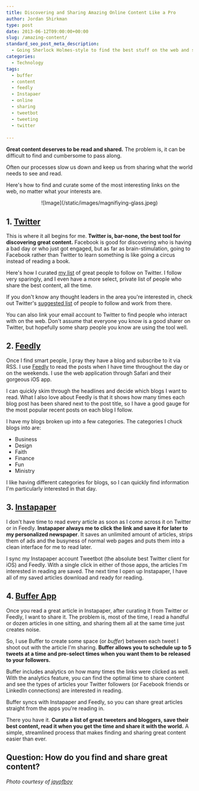 ```yaml
---
title: Discovering and Sharing Amazing Online Content Like a Pro
author: Jordan Shirkman
type: post
date: 2013-06-12T09:00:00+00:00
slug: /amazing-content/
standard_seo_post_meta_description:
  - Going Sherlock Holmes-style to find the best stuff on the web and sharing it with your favorite people.
categories:
  - Technology
tags:
  - buffer
  - content
  - feedly
  - Instapaer
  - online
  - sharing
  - tweetbot
  - tweeting
  - twitter

---
```

**Great content deserves to be read and shared.** The problem is, it can be difficult to find and cumbersome to pass along.

Often our processes slow us down and keep us from sharing what the world needs to see and read.

Here's how to find and curate some of the most interesting links on the web, no matter what your interests are.

<p style="text-align: center;">
  ![Image](/static/images/magnifiying-glass.jpeg)
</p>

## 1. [Twitter](http://twitter.com)

This is where it all begins for me. **Twitter is, bar-none, the best tool for discovering great content.** Facebook is good for discovering who is having a bad day or who just got engaged, but as far as brain-stimulation, going to Facebook rather than Twitter to learn something is like going a circus instead of reading a book.

Here's how I curated [my list](https://jshirk.com/blog/getting-the-most-out-of-twitter/) of great people to follow on Twitter. I follow very sparingly, and I even have a more select, private list of people who share the best content, all the time.

If you don't know any thought leaders in the area you're interested in, check out Twitter's [suggested list](https://twitter.com/who_to_follow/interests) of people to follow and work from there.

You can also link your email account to Twitter to find people who interact with on the web. Don't assume that everyone you know is a good sharer on Twitter, but hopefully some sharp people you know are using the tool well.

<!--more-->

## 2. [Feedly](http://feedly.com)

Once I find smart people, I pray they have a blog and subscribe to it via RSS. I use [Feedly](http://www.feedly.com/home#welcome) to read the posts when I have time throughout the day or on the weekends. I use the web application through Safari and their gorgeous iOS app.

I can quickly skim through the headlines and decide which blogs I want to read. What I also love about Feedly is that it shows how many times each blog post has been shared next to the post title, so I have a good gauge for the most popular recent posts on each blog I follow.

I have my blogs broken up into a few categories. The categories I chuck blogs into are:

  * Business
  * Design
  * Faith
  * Finance
  * Fun
  * Ministry

I like having different categories for blogs, so I can quickly find information I'm particularly interested in that day.

## 3. [Instapaper](https://itunes.apple.com/us/app/instapaper/id288545208?mt=8&uo=4&at=11l4uN)

I don't have time to read every article as soon as I come across it on Twitter or in Feedly. **Instapaper always me to click the link and save it for later to my personalized newspaper**. It saves an unlimited amount of articles, strips them of ads and the busyness of normal web pages and puts them into a clean interface for me to read later.

I sync my Instapaper account Tweetbot (the absolute best Twitter client for iOS) and Feedly. With a single click in either of those apps, the articles I'm interested in reading are saved. The next time I open up Instapaper, I have all of my saved articles download and ready for reading.

## 4. [Buffer App](https://itunes.apple.com/us/app/buffer-for-twitter-facebook/id490474324?mt=8&uo=4&at=11l4uN)

Once you read a great article in Instapaper, after curating it from Twitter or Feedly, I want to share it. The problem is, most of the time, I read a handful or dozen articles in one sitting, and sharing them all at the same time just creates noise.

So, I use Buffer to create some space (or _buffer_) between each tweet I shoot out with the article I'm sharing. **Buffer allows you to schedule up to 5 tweets at a time and pre-select times when you want them to be released to your followers.**

Buffer includes analytics on how many times the links were clicked as well. With the analytics feature, you can find the optimal time to share content and see the types of articles your Twitter followers (or Facebook friends or LinkedIn connections) are interested in reading.

Buffer syncs with Instapaper and Feedly, so you can share great articles straight from the apps you're reading in.

There you have it. **Curate a list of great tweeters and bloggers, save their best content, read it when you get the time and share it with the world.** A simple, streamlined process that makes finding and sharing great content easier than ever.

## Question: How do you find and share great content?

###### Photo courtesy of [jayofboy](http://www.sxc.hu/profile/jayofboy)
